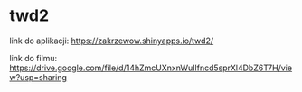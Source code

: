 # twd2

link do aplikacji:
https://zakrzewow.shinyapps.io/twd2/

link do filmu:
https://drive.google.com/file/d/14hZmcUXnxnWuIlfncd5sprXl4DbZ6T7H/view?usp=sharing
